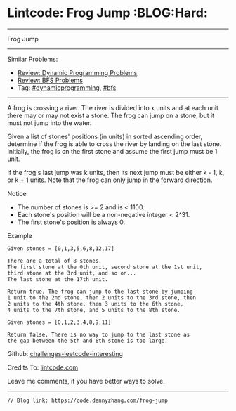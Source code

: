 # Lintcode: Frog Jump     :BLOG:Hard:


---

Frog Jump  

---

Similar Problems:  
-   [Review: Dynamic Programming Problems](https://code.dennyzhang.com/review-dynamicprogramming)
-   [Review: BFS Problems](https://code.dennyzhang.com/review-bfs)
-   Tag: [#dynamicprogramming](https://code.dennyzhang.com/tag/dynamicprogramming),  [#bfs](https://code.dennyzhang.com/tag/bfs)

---

A frog is crossing a river. The river is divided into x units and at each unit there may or may not exist a stone. The frog can jump on a stone, but it must not jump into the water.  

Given a list of stones' positions (in units) in sorted ascending order, determine if the frog is able to cross the river by landing on the last stone. Initially, the frog is on the first stone and assume the first jump must be 1 unit.  

If the frog's last jump was k units, then its next jump must be either k - 1, k, or k + 1 units. Note that the frog can only jump in the forward direction.  

Notice  
-   The number of stones is >= 2 and is < 1100.
-   Each stone's position will be a non-negative integer < 2^31.
-   The first stone's position is always 0.

Example  

    Given stones = [0,1,3,5,6,8,12,17]
    
    There are a total of 8 stones.
    The first stone at the 0th unit, second stone at the 1st unit,
    third stone at the 3rd unit, and so on...
    The last stone at the 17th unit.
    
    Return true. The frog can jump to the last stone by jumping
    1 unit to the 2nd stone, then 2 units to the 3rd stone, then
    2 units to the 4th stone, then 3 units to the 6th stone,
    4 units to the 7th stone, and 5 units to the 8th stone.
    
    Given stones = [0,1,2,3,4,8,9,11]
    
    Return false. There is no way to jump to the last stone as
    the gap between the 5th and 6th stone is too large.

Github: [challenges-leetcode-interesting](https://github.com/DennyZhang/challenges-leetcode-interesting/tree/master/frog-jump)  

Credits To: [lintcode.com](https://code.dennyzhang.com/frog-jump)  

Leave me comments, if you have better ways to solve.  

---

    // Blog link: https://code.dennyzhang.com/frog-jump